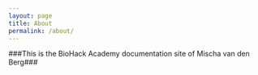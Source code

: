 ```yaml
---
layout: page
title: About
permalink: /about/
---
```


###This is the BioHack Academy documentation site of Mischa van den Berg###
